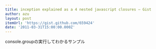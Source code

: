 ```yaml
---
title: inception explained as a 4 nested javascript closures — Gist
author: azu
layout: post
itemUrl: 'https://gist.github.com/659424'
date: '2011-03-31T15:00:00.000Z'
---
```

console.groupの実行してわかるサンプル
